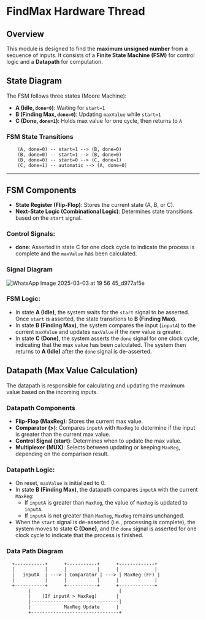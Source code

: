 # FindMax Hardware Thread

## Overview

This module is designed to find the **maximum unsigned number** from a sequence of inputs. It consists of a **Finite State Machine (FSM)** for control logic and a **Datapath** for computation.

## State Diagram

The FSM follows three states (Moore Machine):  

- **A (Idle, `done=0`)**: Waiting for `start=1`  
- **B (Finding Max, `done=0`)**: Updating `maxValue` while `start=1`  
- **C (Done, `done=1`)**: Holds max value for one cycle, then returns to `A`  

### FSM State Transitions  

```plaintext
    (A, done=0) -- start=1 --> (B, done=0)
    (B, done=0) -- start=1 --> (B, done=0)
    (B, done=0) -- start=0 --> (C, done=1)
    (C, done=1) -- automatic --> (A, done=0)
```
---

## FSM Components

- **State Register (Flip-Flop)**: Stores the current state (A, B, or C).
- **Next-State Logic (Combinational Logic)**: Determines state transitions based on the `start` signal.

### Control Signals:
- **done**: Asserted in state C for one clock cycle to indicate the process is complete and the `maxValue` has been calculated.

### Signal Diagram
![WhatsApp Image 2025-03-03 at 19 56 45_d977af5e](https://github.com/user-attachments/assets/2b71087c-a641-4861-afee-49c57adbb7fa)


### FSM Logic:
- In state **A (Idle)**, the system waits for the `start` signal to be asserted. Once `start` is asserted, the state transitions to **B (Finding Max)**.
- In state **B (Finding Max)**, the system compares the input (`inputA`) to the current `maxValue` and updates `maxValue` if the new value is greater.
- In state **C (Done)**, the system asserts the `done` signal for one clock cycle, indicating that the max value has been calculated. The system then returns to **A (Idle)** after the `done` signal is de-asserted.

## Datapath (Max Value Calculation)

The datapath is responsible for calculating and updating the maximum value based on the incoming inputs.

### Datapath Components
- **Flip-Flop (MaxReg)**: Stores the current max value.
- **Comparator (>)**: Compares `inputA` with `MaxReg` to determine if the input is greater than the current max value.
- **Control Signal (start)**: Determines when to update the max value.
- **Multiplexer (MUX)**: Selects between updating or keeping `MaxReg`, depending on the comparison result.

### Datapath Logic:
- On reset, `maxValue` is initialized to 0.
- In state **B (Finding Max)**, the datapath compares `inputA` with the current `MaxReg`:
  - If `inputA` is greater than `MaxReg`, the value of `MaxReg` is updated to `inputA`.
  - If `inputA` is not greater than `MaxReg`, `MaxReg` remains unchanged.
- When the `start` signal is de-asserted (i.e., processing is complete), the system moves to state **C (Done)**, and the `done` signal is asserted for one clock cycle to indicate that the process is finished.

### Data Path Diagram

```plaintext
  +-----------+      +-----------+      +-------------+
  |           |      |           |      |             |
  |   inputA  | ---> | Comparator | ---> | MaxReg (FF) |
  |           |      |           |      |             |
  +-----------+      +-----------+      +-------------+
        |                                |
        |    (If inputA > MaxReg)       |
        |--------------------------------|
        |            MaxReg Update      |
        +--------------------------------+
